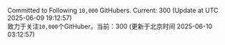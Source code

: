 Committed to Following `10,000` GitHubers. Current: <!-- FOLLOWING_COUNT -->300<!-- FOLLOWING_COUNT --> (Update at UTC <!-- LAST_UPDATED -->2025-06-09 19:12:57<!-- LAST_UPDATED -->)<br>
致力于关注`10,000`个GitHuber。当前：<!-- FOLLOWING_COUNT -->300<!-- FOLLOWING_COUNT --> (更新于北京时间 <!-- LAST_UPDATED_CST -->2025-06-10 03:12:57<!-- LAST_UPDATED_CST -->)
